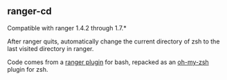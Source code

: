 ## ranger-cd

Compatible with ranger 1.4.2 through 1.7.\*

After ranger quits, automatically change the current directory of zsh to the
last visited directory in ranger.

Code comes from a [ranger plugin](https://github.com/ranger/ranger/blob/master/examples/bash_automatic_cd.sh)
for bash, repacked as an [oh-my-zsh](https://github.com/robbyrussell/oh-my-zsh/) plugin for zsh.

